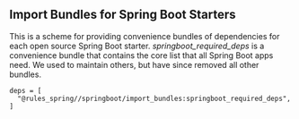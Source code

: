 ## Import Bundles for Spring Boot Starters

This is a scheme for providing convenience bundles of dependencies for each open source Spring Boot starter.
*springboot_required_deps* is a convenience bundle that contains the core list that all Spring Boot apps need.
We used to maintain others, but have since removed all other bundles.

```starlark
deps = [
  "@rules_spring//springboot/import_bundles:springboot_required_deps",
]
```
